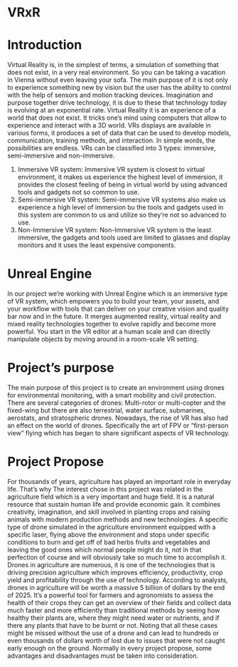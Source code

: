 # VRxR

Introduction
================================

Virtual Reality is, in the simplest of terms, a simulation of something that does not exist, in a very real
environment. So you can be taking a vacation in Vienna without even leaving your sofa.
The main purpose of it is not only to experience something new by vision but the user has the ability to control
with the help of sensors and motion tracking devices. Imagination and purpose together drive technology, it is
due to these that technology today is evolving at an exponential rate. Virtual Reality it is an experience of a
world that does not exist. It tricks one’s mind using computers that allow to experience and interact with a 3D
world. VRs displays are available in various forms, it produces a set of data that can be used to develop models,
communication, training methods, and interaction. In simple words, the possibilities are endless. VRs can be
classified into 3 types: immersive, semi-immersive and non-immersive.
1. Immersive VR system: Immersive VR system is closest to virtual environment, it makes us experience the
highest level of immersion, it provides the closest feeling of being in virtual world by using advanced tools and
gadgets not so common to use.
2. Semi-immersive VR system: Semi-immersive VR systems also make us experience a high level of immersion
bu the tools and gadgets used in this system are common to us and utilize so they’re not so advanced to use.
3. Non-Immersive VR system: Non-Immersive VR system is the least immersive, the gadgets and tools used are
limited to glasses and display monitors and it uses the least expensive components.

Unreal Engine
================================

In our project we’re working with Unreal Engine which is an immersive type of VR system, which empowers
you to build your team, your assets, and your workflow with tools that can deliver on your creative vision and
quality bar now and in the future. It merges augmented reality, virtual reality and mixed reality technologies
together to evolve rapidly and become more powerful. You start in the VR editor at a human scale and can
directly manipulate objects by moving around in a room-scale VR setting.

Project’s purpose
================================

The main purpose of this project is to create an environment using drones for environmental monitoring,
with a smart mobility and civil protection. There are several categories of drones: Multi-rotor or multi-copter
and the fixed-wing but there are also terrestrial, water surface, submarines, aerostats, and stratospheric drones.
Nowadays, the rise of VR has also had an effect on the world of drones. Specifically the art of FPV or “first-person
view” flying which has began to share significant aspects of VR technology.

Project Propose
================================

For thousands of years, agriculture has played an important role in everyday life. That’s why The interest
chose in this project was related in the agriculture field which is a very important and huge field. It is a
natural resource that sustain human life and provide economic gain. It combines creativity, imagination, and
skill involved in planting crops and raising animals with modern production methods and new technologies.
A specific type of drone simulated in the agriculture environment equipped with a specific laser, flying above
the environment and stops under specific conditions to burn and get off of bad herbs fruits and vegetables and
leaving the good ones which normal people might do it, not in that perfection of course and will obviously take
so much time to accomplish it.
Drones in agriculture are numerous, it is one of the technologies that is driving precision agriculture which
improves efficiency, productivity, crop yield and profitability through the use of technology. According to analysts, drones in agriculture will be worth a massive 5 billion of dollars by the end of 2025.
It’s a powerful tool for farmers and agronomists to assess the health of their crops they can get an overview
of their fields and collect data much faster and more efficiently than traditional methods by seeing how healthy
their plants are, where they might need water or nutrients, and if there any plants that have to be burnt or
not. Noting that all these cases might be missed without the use of a drone and can lead to hundreds or even
thousands of dollars worth of lost due to issues that were not caught early enough on the ground.
Normally in every project propose, some advantages and disadvantages must be taken into consideration.
